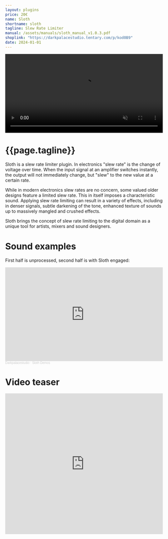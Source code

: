 ```yaml
---
layout: plugins
price: 20€
name: Sloth
shortname: sloth
tagline: Slew Rate Limiter
manual: /assets/manuals/sloth_manual_v1.0.3.pdf
shoplink: "https://darkpalacestudio.tentary.com/p/kod0B9"
date: 2024-01-01
---
```


<center>
    <video autoplay loop muted playsinline width="100.0%">
        <source src="/assets/videos/sloth_looping.mp4" type="video/mp4">
    </video>
</center>

# {{page.tagline}}

Sloth is a slew rate limiter plugin. In electronics "slew rate" is the change of voltage over time. 
When the input signal at an amplifier switches instantly, the output will not immediately change, but "slew" to the new value at a certain rate.

While in modern electronics slew rates are no concern, some valued older designs feature a limited slew rate. 
This in itself imposes a characteristic sound.
Applying slew rate limiting can result in a variety of effects, including in denser signals, subtle darkening of the tone, enhanced texture of sounds up to massively mangled and crushed effects.

Sloth brings the concept of slew rate limiting to the digital domain as a unique tool for artists, mixers and sound designers. 

# Sound examples

First half is unprocessed, second half is with Sloth engaged:

<iframe width="100%" height="300" scrolling="no" frameborder="no" allow="autoplay" src="https://w.soundcloud.com/player/?url=https%3A//api.soundcloud.com/playlists/1775275767&color=%23ff5500&auto_play=false&hide_related=false&show_comments=true&show_user=true&show_reposts=false&show_teaser=true&visual=true"></iframe><div style="font-size: 10px; color: #cccccc;line-break: anywhere;word-break: normal;overflow: hidden;white-space: nowrap;text-overflow: ellipsis; font-family: Interstate,Lucida Grande,Lucida Sans Unicode,Lucida Sans,Garuda,Verdana,Tahoma,sans-serif;font-weight: 100;"><a href="https://soundcloud.com/darkpalacestudio" title="Darkpalacestudio" target="_blank" style="color: #cccccc; text-decoration: none;">Darkpalacestudio</a> · <a href="https://soundcloud.com/darkpalacestudio/sets/sloth-demos" title="Sloth Demos" target="_blank" style="color: #cccccc; text-decoration: none;">Sloth Demos</a></div>

# Video teaser
<center>
<iframe width="100%" height="450" src="https://www.youtube.com/embed/RxoibS7sctI?si=3H9zTNwb-pZKgDb-" title="YouTube video player" frameborder="0" allow="accelerometer; autoplay; clipboard-write; encrypted-media; gyroscope; picture-in-picture; web-share" allowfullscreen></iframe>
</center>